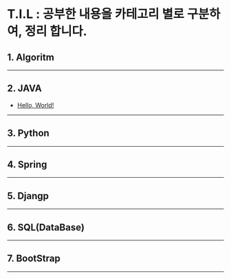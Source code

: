 # T.I.L : 공부한 내용을 카테고리 별로 구분하여, 정리 합니다.<br/>
## 1. Algoritm
***
## 2. JAVA
  * [Hello, World!](https://github.com/flowermisty/T.I.L/tree/master/2.JAVA)
***
## 3. Python
***
## 4. Spring
***
## 5. Djangp
***
## 6. SQL(DataBase)
***
## 7. BootStrap
***

